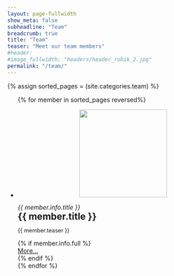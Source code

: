 ```yaml
---
layout: page-fullwidth
show_meta: false
subheadline: "Team"
breadcrumb: true
title: "Team"
teaser: "Meet our team members"
#header:
#image_fullwidth: "headers/header_rubik_2.jpg"
permalink: "/team/"
---
```

{% assign sorted_pages = (site.categories.team) %}
<ul class="small-block-grid-1 medium-block-grid-2 large-block-grid-3">
    {% for member in sorted_pages reversed%}
    <li>
    <p><center><img class="text-center photo-round" style="height: 200px" src="{{ site.urlimg }}/team/{{ member.image.thumb }}" /><br /></center></p>
    <div><i>{{ member.info.title }}</i></div>
    <div style="font-size: 150%; font-weight: bold">{{ member.title }}</div>
    <p style="font-size: 90%">{{ member.teaser }}</p>
    {% if member.info.full %}
    <div class="text-right"><a href="{{ site.url }}{{ member.url }}">More...</a></div>
    {% endif %}
    </li>
    {% endfor %}
</ul>

